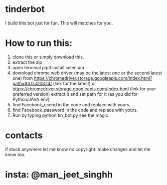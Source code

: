 # tinderbot
I build this bot just for fun. This will matches for you.
# How to run this:
1.  clone this or simply download this.
2.  extract the zip
3.  open terminal
    pip3 install selenium
4. download chrome web driver (may be the latest one or the second latest one) from https://chromedriver.storage.googleapis.com/index.html?path=83.0.4103.14/ (link for the latest) or https://chromedriver.storage.googleapis.com/index.html (link for your preferred version) extract it and set path for it (as you did for Python/JAVA env) 
5.  find Facebook_userid in the code and replace with yours.
6.  find Facebook_password in the code and replace with yours.
7. Run by typing 
      python tin_bot.py
see the magic.

# contacts
if stuck anywhere let me know 
no copyright: make changes and let me know too.
# insta: @man_jeet_singhh

